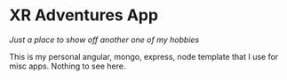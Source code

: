 # XR Adventures App

*Just a place to show off another one of my hobbies*

This is my personal angular, mongo, express, node template that I use for misc apps.  Nothing to see here.
